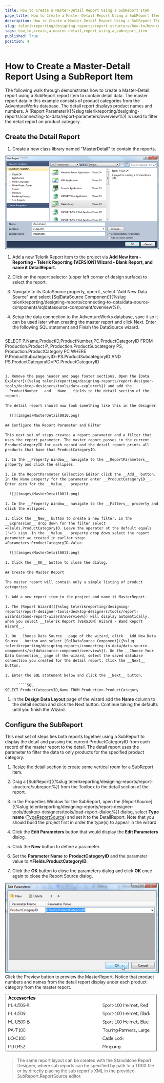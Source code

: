 ```yaml
---
title: How to Create a Master-Detail Report Using a SubReport Item
page_title: How to Create a Master-Detail Report Using a SubReport Item 
description: How to Create a Master-Detail Report Using a SubReport Item
slug: telerikreporting/designing-reports/report-structure/how-to/how-to-create-a-master-detail-report-using-a-subreport-item
tags: how,to,create,a,master-detail,report,using,a,subreport,item
published: True
position: 4
---
```


# How to Create a Master-Detail Report Using a SubReport Item

The following walk through demonstrates how to create a Master-Detail report using a SubReport report item to contain detail data. The master report data in this example consists of product categories from the         AdventureWorks database. The detail report displays product names and numbers. A [Report Parameter]({%slug telerikreporting/designing-reports/connecting-to-data/report-parameters/overview%}) is used to filter the detail report on product category. 

## Create the Detail Report

1. Create a new class library named "MasterDetail" to contain the reports. 

  ![](images/MasterDetail0000.png)

1. Add a new Telerik Report item to the project via __Add New item - Reporting - Telerik Reporting [VERSION] Wizard - Blank Report, and name it DetailReport__. 

1. Click on the report selector (upper left corner of design surface) to select the report. 

1. Navigate to its DataSource property, open it, select "Add New Data Source" and select [SqlDataSource Component]({%slug telerikreporting/designing-reports/connecting-to-data/data-source-components/sqldatasource-component/overview%}). 

1. Setup the data connection to the AdventureWorks database, save it so it can be used later when creating the master report and click Next. Enter the following SQL statement and Finish the DataSource wizard. 
    
      ````SQL
SELECT
    P.Name,ProductID,ProductNumber,PC.ProductCategoryID
FROM
    Production.Product P,
    Production.ProductSubcategory PS,
    Production.ProductCategory PC
WHERE
    P.ProductSubcategoryID=PS.ProductSubcategoryID
    AND PS.ProductCategoryID=PC.ProductCategoryID
````

1. Remove the page header and page footer sections. Open the [Data Explorer]({%slug telerikreporting/designing-reports/report-designer-tools/desktop-designers/tools/data-explorer%}) and add the __ProductNumber__ and __Name__ fields to the detail section of the report. 

The detail report should now look something like this in the designer. 

  ![](images/MasterDetail0010.png)

## Configure the Report Parameter and Filter

This next set of steps creates a report parameter and a filter that uses the report parameter. The master report passes in the current ProductCategoryID for each record and the detail report prints all products that have that ProductCategoryID. 

1. In the __Property Window__ navigate to the __ReportParameters__ property and click the ellipses. 

1. In the ReportParameter Collection Editor click the __Add__ button. In the Name property for the parameter enter __ProductCategoryID__. Enter zero for the __Value__  property. 

  ![](images/MasterDetail0011.png)

1. In the __Property Window__ navigate to the __Filters__ property and click the ellipses. 

1. Click the __New__ button to create a new filter. In the __Expression__ drop down for the filter select =Fields.ProductCategoryID. Leave the operator at the default equals ("=") sign. In the __Value__  property drop down select the report parameter we created in earlier step: =Parameters.ProductCategoryID.Value. 

  ![](images/MasterDetail0013.png)

1. Click the __OK__ button to close the dialog. 

## Create the Master Report

The master report will contain only a simple listing of product categories.

1. Add a new report item to the project and name it MasterReport. 

1. The [Report Wizard]({%slug telerikreporting/designing-reports/report-designer-tools/desktop-designers/tools/report-wizards/band-report-wizard/overview%}) will display automatically, when you select __Telerik Report [VERSION] Wizard - Band Report Wizard__. 

1. On __Choose Data Source__ page of the wizard, click __Add New Data Source__ button and select [SqlDataSource Component]({%slug telerikreporting/designing-reports/connecting-to-data/data-source-components/sqldatasource-component/overview%}). On the __Choose Your Data Connection__ page of the wizard, select the saved database connection you created for the detail report. Click the __Next__ button. 

1. Enter the SQL statement below and click the __Next__ button. 
    
      ````SQL
SELECT ProductCategoryID,Name FROM Production.ProductCategory
````

1. In the __Design Data Layout__ page of the wizard add the __Name__ column to the detail section and click the Next button. Continue taking the defaults until you finish the Wizard. 

## Configure the SubReport

This next set of steps ties both reports together using a SubReport to display the detail and passing the current ProductCategoryID from each record of the master report to the detail. The detail report uses the parameter to filter the data to only products for the specified product category. 

1. Resize the detail section to create some vertical room for a SubReport item. 

1. Drag a [SubReport]({%slug telerikreporting/designing-reports/report-structure/subreport%}) from the Toolbox to the detail section of the report. 

1. In the Properties Window for the SubReport, open the [ReportSource]({%slug telerikreporting/designing-reports/report-designer-tools/desktop-designers/tools/load-report-dialog%}) dialog, select __Type name__ ([TypeReportSource](/reporting/api/Telerik.Reporting.TypeReportSource)) and set it to the DetailReport. Note that you should build the project first in order the type(s) to appear in the wizard. 

1. Click the __Edit Parameters__ button that would display the __Edit Parameters__ dialog. 

1. Click the __New__ button to define a parameter. 

1. Set the __Parameter Name__ to __ProductCategoryID__ and the parameter value to __=Fields.ProductCategoryID__. 

1. Click the __OK__ button to close the parameters dialog and click __OK__ once again to close the Report Source dialog. 

  ![](images/MasterDetail0014.png)Click the Preview button to preview the MasterReport. Notice that product numbers and names from the detail report display under each product category from the master report. 

  ![](images/MasterDetail0016.png)

>The same report layout can be created with the Standalone Report Designer, where sub reports can be specified by path to a TRDX file or by directly placing the sub report's XML in the provided SubReport.ReportSource editor.

